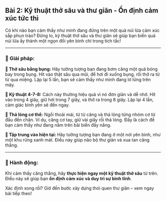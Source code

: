 ## Bài 2: Kỹ thuật thở sâu và thư giãn - Ổn định cảm xúc tức thì

Có khi nào bạn cảm thấy như mình đang đứng trên một quả núi lửa cảm xúc sắp phun trào? Đừng lo, kỹ thuật thở sâu và thư giãn sẽ giúp bạn biến quả núi lửa ấy thành một ngọn đồi yên bình chỉ trong tích tắc!

---

### 📌 Giải pháp:

**🔹 Thở sâu bằng bụng:**
Hãy tưởng tượng bạn đang bơm căng một quả bóng bay trong bụng. Hít vào thật sâu qua mũi, để hơi đi xuống bụng, rồi thở ra từ từ qua miệng. Lặp lại 5 lần, bạn sẽ cảm thấy như mình đang lơ lửng trên mây.

**🔹 Kỹ thuật 4-7-8:**
Cách này thường hiệu quả vì nó đơn giản và dễ nhớ. Hít vào trong 4 giây, giữ hơi trong 7 giây, và thở ra trong 8 giây. Lặp lại 4 lần, cảm giác bình yên sẽ đến ngay.

**🔹 Thả lỏng cơ thể:**
Ngồi thoải mái, từ từ căng và thả lỏng từng nhóm cơ từ đầu đến chân. Ví dụ, căng cơ tay, giữ vài giây rồi thả lỏng. Đây là cách để bạn cảm thấy như đang nằm trên bãi biển đầy nắng.

**🔹 Tập trung vào hiện tại:**
Hãy tưởng tượng bạn đang ở một nơi yên bình, như một khu rừng xanh mát. Điều này giúp não bộ thư giãn và xua tan căng thẳng.

---

### 🚀 Hành động:

Khi cảm thấy căng thẳng, hãy **thực hiện ngay một kỹ thuật thở sâu** từ trên. Điều này sẽ giúp bạn **ổn định cảm xúc và duy trì sự bình tĩnh**.

Xác định xong rồi? Giờ đến bước xây dựng thói quen thư giãn – xem ngay bài tiếp theo!